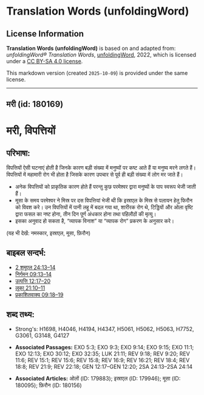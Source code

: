 # Translation Words (unfoldingWord)

## License Information

**Translation Words (unfoldingWord)** is based on and adapted from: _unfoldingWord® Translation Words_, [unfoldingWord](https://unfoldingword.org/utw), 2022, which is licensed under a [CC BY-SA 4.0 license](https://creativecommons.org/licenses/by-sa/4.0/legalcode.en).

This markdown version (created `2025-10-09`) is provided under the same license.



--------------------------------

## मरी (id: 180169)

मरी, विपत्तियों
===============

परिभाषा:
--------

विपत्तियों ऐसी घटनाएं होती है जिनके कारण बड़ी संख्या में मनुष्यों पर कष्ट आते हैं या मनुष्य मरने लगते हैं। विपत्तियों में महामारी रोग भी होता है जिसके कारण उपचार से पूर्व ही बड़ी संख्या में लोग मर जाते हैं।

* अनेक विपत्तियों को प्राकृतिक कारण होते हैं परन्तु कुछ परमेश्वर द्वारा मनुष्यों के पाप स्वरूप भेजी जाती हैं।
* मूसा के समय परमेश्वर ने मिस्र पर दस विपत्तियां भेजी थी कि इस्राएल के मिस्र से पलायन हेतु फिरौन को विवश करे। उन विपत्तियों में पानी लहू में बदल गया था, शारीरक रोग थे, टिड्डियों और ओला वृष्टि द्वारा फसल का नष्ट होना, तीन दिन पूर्ण अंधकार होना तथा पहिलौठों की मृत्यु।
* इसका अनुवाद हो सकता है, “व्यापक विनाश” या “व्यापक रोग” प्रकरण के अनुसार करे।

(यह भी देखें: नमस्कार, इस्राएल, मूसा, फ़िरौन)

बाइबल सन्दर्भ:
--------------

* [2 शमूएल 24:13–14](https://ref.ly/2Sam0:0)
* [निर्गमन 09:13–14](https://ref.ly/Exod9:13-Exod9:14)
* [उत्पत्ति 12:17–20](https://ref.ly/Gen12:17-Gen12:20)
* [लूका 21:10–11](https://ref.ly/Luke21:10-Luke21:11)
* [प्रकाशितवाक्य 09:18–19](https://ref.ly/Rev0:0)

शब्द तथ्य:
----------

* Strong's: H1698, H4046, H4194, H4347, H5061, H5062, H5063, H7752, G3061, G3148, G4127

* **Associated Passages:** EXO 5:3; EXO 9:3; EXO 9:14; EXO 9:15; EXO 11:1; EXO 12:13; EXO 30:12; EXO 32:35; LUK 21:11; REV 9:18; REV 9:20; REV 11:6; REV 15:1; REV 15:6; REV 15:8; REV 16:9; REV 16:21; REV 18:4; REV 18:8; REV 21:9; REV 22:18; GEN 12:17–GEN 12:20; 2SA 24:13–2SA 24:14
* **Associated Articles:** ओलों (ID: 179883); इस्राएल (ID: 179946); मूसा (ID: 180095); फ़िरौन (ID: 180156)

